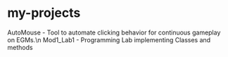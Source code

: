# my-projects

AutoMouse - Tool to automate clicking behavior for continuous gameplay on EGMs.\n
Mod1_Lab1 - Programming Lab implementing Classes and methods
